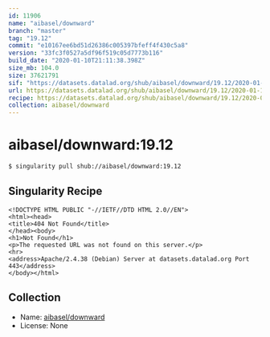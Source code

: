 ```yaml
---
id: 11906
name: "aibasel/downward"
branch: "master"
tag: "19.12"
commit: "e10167ee6bd51d26386c005397bfeff4f430c5a8"
version: "33fc3f0527a5df96f519c05d7773b116"
build_date: "2020-01-10T21:11:38.398Z"
size_mb: 104.0
size: 37621791
sif: "https://datasets.datalad.org/shub/aibasel/downward/19.12/2020-01-10-e10167ee-33fc3f05/33fc3f0527a5df96f519c05d7773b116.sif"
url: https://datasets.datalad.org/shub/aibasel/downward/19.12/2020-01-10-e10167ee-33fc3f05/
recipe: https://datasets.datalad.org/shub/aibasel/downward/19.12/2020-01-10-e10167ee-33fc3f05/Singularity
collection: aibasel/downward
---
```


# aibasel/downward:19.12

```bash
$ singularity pull shub://aibasel/downward:19.12
```

## Singularity Recipe

```singularity
<!DOCTYPE HTML PUBLIC "-//IETF//DTD HTML 2.0//EN">
<html><head>
<title>404 Not Found</title>
</head><body>
<h1>Not Found</h1>
<p>The requested URL was not found on this server.</p>
<hr>
<address>Apache/2.4.38 (Debian) Server at datasets.datalad.org Port 443</address>
</body></html>
```

## Collection

 - Name: [aibasel/downward](https://github.com/aibasel/downward)
 - License: None

